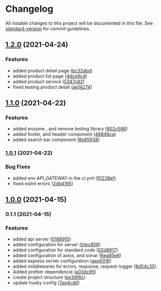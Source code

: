 # Changelog

All notable changes to this project will be documented in this file. See [standard-version](https://github.com/conventional-changelog/standard-version) for commit guidelines.

## [1.2.0](https://github.com/Alver23/mercado-libre-app/compare/v1.1.0...v1.2.0) (2021-04-24)


### Features

* added product detail page ([bc32abd](https://github.com/Alver23/mercado-libre-app/commit/bc32abdbdde165aeb0d62f532eb88ed354fdcd46))
* added product list page ([4dce9cd](https://github.com/Alver23/mercado-libre-app/commit/4dce9cd81565c8e781659786c162ed05f4dde3bf))
* added product service ([5347c82](https://github.com/Alver23/mercado-libre-app/commit/5347c825a9a9439ab0cf1766bd10a1b8b056bbe7))
* fixed testing product detail ([ae14274](https://github.com/Alver23/mercado-libre-app/commit/ae14274a0e29d7caa3e63659566f84fced54804d))

## [1.1.0](https://github.com/Alver23/mercado-libre-app/compare/v1.0.1...v1.1.0) (2021-04-22)


### Features

* added enzyme , and remove testing library ([802c596](https://github.com/Alver23/mercado-libre-app/commit/802c596da1632264e7d577939406eea4fec3ac7a))
* added footer, and header component ([48846ca](https://github.com/Alver23/mercado-libre-app/commit/48846ca6c9fa0abd29e59c4b7920ec5729642b65))
* added search bar component ([8e85938](https://github.com/Alver23/mercado-libre-app/commit/8e85938e35ee96d922d1ef5181dd0b9adc049b1b))

### [1.0.1](https://github.com/Alver23/mercado-libre-app/compare/v1.0.0...v1.0.1) (2021-04-22)


### Bug Fixes

* added env API_GATEWAY in the ci.yml ([91238ef](https://github.com/Alver23/mercado-libre-app/commit/91238ef9e2aefe7fdf24e67b81efb5a3bad1207d))
* fixed eslint errors ([2db4195](https://github.com/Alver23/mercado-libre-app/commit/2db41952280c7c9923a8a62fab655feda09d784b))

## [1.0.0](https://github.com/Alver23/mercado-libre-app/compare/v0.1.1...v1.0.0) (2021-04-15)

### 0.1.1 (2021-04-15)


### Features

* added api server ([0188915](https://github.com/Alver23/mercado-libre-app/commit/01889155b0d42ac92c538ef0271632f0e09085d0))
* added configuration for server ([b1ec856](https://github.com/Alver23/mercado-libre-app/commit/b1ec8561198f2115486a4295b5ad2ac0347f3a11))
* added configuration for standard code ([02d8917](https://github.com/Alver23/mercado-libre-app/commit/02d8917a8e116e65534f577e10c3d84a5472768b))
* added configuration of axios, and sonar ([6ea85e8](https://github.com/Alver23/mercado-libre-app/commit/6ea85e878a14206c71979c710bf047b6a4d76526))
* added express server configuration ([aee9316](https://github.com/Alver23/mercado-libre-app/commit/aee9316cdc8f1091940b53df40d6e4333c469e75))
* added middlewares for errors, response, request-logger ([8d54c35](https://github.com/Alver23/mercado-libre-app/commit/8d54c3551fc913bc32bec9dfed0ac0a2f6a03c76))
* Added prettier dependencie ([a03dc95](https://github.com/Alver23/mercado-libre-app/commit/a03dc95b792990832e835cc4915931ba6dfa9d1a))
* create project structure ([ee3df8c](https://github.com/Alver23/mercado-libre-app/commit/ee3df8c17271c725de3911c1149a38979642f743))
* update husky config ([7ae4cd0](https://github.com/Alver23/mercado-libre-app/commit/7ae4cd0c7d9d4859e56ccb0421f8d8d5429338d3))

